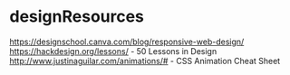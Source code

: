 # designResources

https://designschool.canva.com/blog/responsive-web-design/
https://hackdesign.org/lessons/ - 50 Lessons in Design
http://www.justinaguilar.com/animations/# - CSS Animation Cheat Sheet
